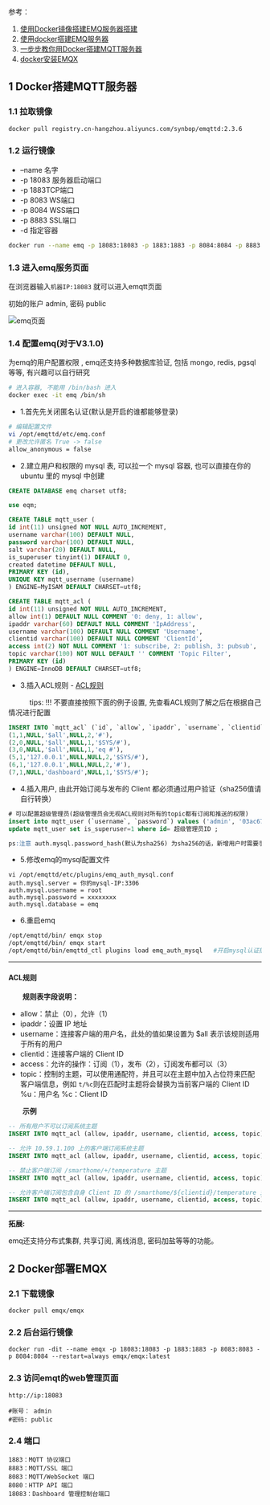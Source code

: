参考：

1. [使用Docker镜像搭建EMQ服务器搭建](https://blog.csdn.net/zdy_lyq/article/details/104366193?utm_medium=distribute.pc_relevant.none-task-blog-title-1&spm=1001.2101.3001.4242)
2. [使用docker搭建EMQ服务器](https://blog.csdn.net/nayiFuFu/article/details/81053894)
3. [一步步教你用Docker搭建MQTT服务器](https://blog.csdn.net/weixin_43676025/article/details/108401225)
4. [docker安装EMQX](https://www.cnblogs.com/fangts/p/15147408.html)

## 1 Docker搭建MQTT服务器

### 1.1 拉取镜像

```bash
docker pull registry.cn-hangzhou.aliyuncs.com/synbop/emqttd:2.3.6
```

### 1.2 运行镜像

- –name 名字
- -p 18083 服务器启动端口
- -p 1883TCP端口
- -p 8083 WS端口
- -p 8084 WSS端口
- -p 8883 SSL端口
- -d 指定容器

```bash
docker run --name emq -p 18083:18083 -p 1883:1883 -p 8084:8084 -p 8883:8883 -p 8083:8083 -d registry.cn-hangzhou.aliyuncs.com/synbop/emqttd:2.3.6
```

### 1.3 进入emq服务页面

在浏览器输入`机器IP:18083` 就可以进入emqtt页面

初始的账户 admin, 密码 public

![emq页面](https://img-blog.csdnimg.cn/20200904113705510.png?x-oss-process=image/watermark,type_ZmFuZ3poZW5naGVpdGk,shadow_10,text_aHR0cHM6Ly9ibG9nLmNzZG4ubmV0L3dlaXhpbl80MzY3NjAyNQ==,size_16,color_FFFFFF,t_70#pic_center)

### 1.4 配置emq(对于V3.1.0)

为emq的用户配置权限 , emq还支持多种数据库验证, 包括 mongo, redis, pgsql 等等, 有兴趣可以自行研究

```bash
# 进入容器, 不能用 /bin/bash 进入
docker exec -it emq /bin/sh
```

- 1.首先先关闭匿名认证(默认是开启的谁都能够登录)

```bash
# 编辑配置文件
vi /opt/emqttd/etc/emq.conf
# 更改允许匿名 True -> false
allow_anonymous = false
```

- 2.建立用户和权限的 mysql 表, 可以拉一个 mysql 容器, 也可以直接在你的 ubuntu 里的 mysql 中创建

```sql
CREATE DATABASE emq charset utf8;

use eqm;

CREATE TABLE mqtt_user ( 
id int(11) unsigned NOT NULL AUTO_INCREMENT, 
username varchar(100) DEFAULT NULL, 
password varchar(100) DEFAULT NULL, 
salt varchar(20) DEFAULT NULL, 
is_superuser tinyint(1) DEFAULT 0, 
created datetime DEFAULT NULL, 
PRIMARY KEY (id), 
UNIQUE KEY mqtt_username (username) 
) ENGINE=MyISAM DEFAULT CHARSET=utf8;

CREATE TABLE mqtt_acl ( 
id int(11) unsigned NOT NULL AUTO_INCREMENT, 
allow int(1) DEFAULT NULL COMMENT '0: deny, 1: allow', 
ipaddr varchar(60) DEFAULT NULL COMMENT 'IpAddress', 
username varchar(100) DEFAULT NULL COMMENT 'Username', 
clientid varchar(100) DEFAULT NULL COMMENT 'ClientId', 
access int(2) NOT NULL COMMENT '1: subscribe, 2: publish, 3: pubsub', 
topic varchar(100) NOT NULL DEFAULT '' COMMENT 'Topic Filter', 
PRIMARY KEY (id) 
) ENGINE=InnoDB DEFAULT CHARSET=utf8;
```

- 3.插入ACL规则 - [ACL规则](https://blog.csdn.net/weixin_43676025/article/details/108401225#ACL规则)

   tips: !!! 不要直接按照下面的例子设置, 先查看ACL规则了解之后在根据自己情况进行配置

```sql
INSERT INTO `mqtt_acl` (`id`, `allow`, `ipaddr`, `username`, `clientid`, `access`, `topic`) VALUES 
(1,1,NULL,'$all',NULL,2,'#'),
(2,0,NULL,'$all',NULL,1,'$SYS/#'),
(3,0,NULL,'$all',NULL,1,'eq #'),
(5,1,'127.0.0.1',NULL,NULL,2,'$SYS/#'),
(6,1,'127.0.0.1',NULL,NULL,2,'#'),
(7,1,NULL,'dashboard',NULL,1,'$SYS/#');
```

- 4.插入用户, 由此开始订阅与发布的 Client 都必须通过用户验证（sha256值请自行转换）

```sql
# 可以配置超级管理员(超级管理员会无视ACL规则对所有的topic都有订阅和推送的权限)
insert into mqtt_user (`username`, `password`) values ('admin', '03ac674216f3e15c761ee1a5e255f067953623c8b388b4459e13f978d7c846f4');
update mqtt_user set is_superuser=1 where id= 超级管理员ID ;

ps:注意 auth.mysql.password_hash(默认为sha256) 为sha256的话，新增用户时需要手动传递加密后的值，plain的话则无需加密，明码存放
```

- 5.修改emq的mysql配置文件

```
vi /opt/emqttd/etc/plugins/emq_auth_mysql.conf
auth.mysql.server = 你的mysql-IP:3306 
auth.mysql.username = root 
auth.mysql.password = xxxxxxxx 
auth.mysql.database = emq
```

- 6.重启emq

```bash
/opt/emqttd/bin/ emqx stop
/opt/emqttd/bin/ emqx start
/opt/emqttd/bin/emqttd_ctl plugins load emq_auth_mysql   #开启mysql认证插件
```

------

#### ACL规则

  **规则表字段说明：**

- allow：禁止（0），允许（1）
- ipaddr：设置 IP 地址
- username：连接客户端的用户名，此处的值如果设置为 $all 表示该规则适用于所有的用户
- clientid：连接客户端的 Client ID
- access：允许的操作：订阅（1），发布（2），订阅发布都可以（3）
- topic：控制的主题，可以使用通配符，并且可以在主题中加入占位符来匹配客户端信息，例如 `t/%c`则在匹配时主题将会替换为当前客户端的 Client ID
  %u：用户名
  %c：Client ID

  **示例**

```sql
-- 所有用户不可以订阅系统主题
INSERT INTO mqtt_acl (allow, ipaddr, username, clientid, access, topic) VALUES (0, NULL, '$all', NULL, 1, '$SYS/#');

-- 允许 10.59.1.100 上的客户端订阅系统主题
INSERT INTO mqtt_acl (allow, ipaddr, username, clientid, access, topic) VALUES (1, '10.59.1.100', NULL, NULL, 1, '$SYS/#');

-- 禁止客户端订阅 /smarthome/+/temperature 主题
INSERT INTO mqtt_acl (allow, ipaddr, username, clientid, access, topic) VALUES (0, NULL, NULL, NULL, 1, '/smarthome/+/temperature');

-- 允许客户端订阅包含自身 Client ID 的 /smarthome/${clientid}/temperature 主题
INSERT INTO mqtt_acl (allow, ipaddr, username, clientid, access, topic) VALUES (1, NULL, NULL, NULL, 1, '/smarthome/%c/temperature');
```

------

**拓展:**

emq还支持分布式集群, 共享订阅, 离线消息, 密码加盐等等的功能。

## 2 Docker部署EMQX

### 2.1 下载镜像

```
docker pull emqx/emqx
```

### 2.2 后台运行镜像

```
docker run -dit --name emqx -p 18083:18083 -p 1883:1883 -p 8083:8083 -p 8084:8084 --restart=always emqx/emqx:latest
```

### 2.3 访问emqt的web管理页面

```
http://ip:18083

#账号： admin
#密码: public
```

### 2.4 端口

```
1883：MQTT 协议端口
8883：MQTT/SSL 端口
8083：MQTT/WebSocket 端口
8080：HTTP API 端口
18083：Dashboard 管理控制台端口
```